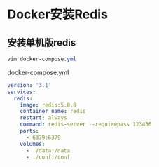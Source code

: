 # Docker安装Redis

## 安装单机版redis

```css
vim docker-compose.yml
```

docker-compose.yml

```yaml
version: '3.1'
services:
  redis:
    image: redis:5.0.8
    container_name: redis
    restart: always
    command: redis-server --requirepass 123456
    ports:
      - 6379:6379
    volumes:
      - ./data:/data
      - ./conf:/conf
```
